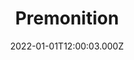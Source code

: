 ---
title: "Premonition"
year: 2007
date: 2022-01-01T12:00:03.000Z
permalink: /almanac/movies/2022-01-01-premonition/index.html
link: https://letterboxd.com/rknightuk/film/premonition-2007/
rating: 1
---